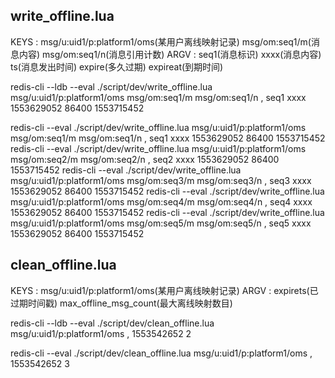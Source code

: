 
## write_offline.lua
KEYS : msg/u:uid1/p:platform1/oms(某用户离线映射记录) msg/om:seq1/m(消息内容) msg/om:seq1/n(消息引用计数)
		ARGV : seq1(消息标识) xxxx(消息内容) ts(消息发出时间) expire(多久过期) expireat(到期时间)

redis-cli --ldb --eval ./script/dev/write_offline.lua msg/u:uid1/p:platform1/oms msg/om:seq1/m msg/om:seq1/n , seq1 xxxx 1553629052 86400 1553715452

redis-cli --eval ./script/dev/write_offline.lua msg/u:uid1/p:platform1/oms msg/om:seq1/m msg/om:seq1/n , seq1 xxxx 1553629052 86400 1553715452
redis-cli --eval ./script/dev/write_offline.lua msg/u:uid1/p:platform1/oms msg/om:seq2/m msg/om:seq2/n , seq2 xxxx 1553629052 86400 1553715452
redis-cli --eval ./script/dev/write_offline.lua msg/u:uid1/p:platform1/oms msg/om:seq3/m msg/om:seq3/n , seq3 xxxx 1553629052 86400 1553715452
redis-cli --eval ./script/dev/write_offline.lua msg/u:uid1/p:platform1/oms msg/om:seq4/m msg/om:seq4/n , seq4 xxxx 1553629052 86400 1553715452
redis-cli --eval ./script/dev/write_offline.lua msg/u:uid1/p:platform1/oms msg/om:seq5/m msg/om:seq5/n , seq5 xxxx 1553629052 86400 1553715452

## clean_offline.lua
KEYS : msg/u:uid1/p:platform1/oms(某用户离线映射记录)
		ARGV : expirets(已过期时间戳) max_offline_msg_count(最大离线映射数目)

redis-cli --ldb --eval ./script/dev/clean_offline.lua msg/u:uid1/p:platform1/oms , 1553542652 2

redis-cli --eval ./script/dev/clean_offline.lua msg/u:uid1/p:platform1/oms , 1553542652 3
